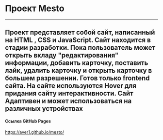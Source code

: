 # Проект Mesto
---
Проект представляет собой сайт, написанный на **HTML** , **CSS** и **JavaScript**. 
Сайт находится в стадии разработки. Пока пользователь может открыть вкладу "редактирования"
информации, добавить карточку, поставить лайк, удалить карточку и открыть карточку в большем разрешении.
Готов только frontend сайта.
На сайте используются **Hover** для придания сайту интерактивности.
Сайт **Адаптивен** и может использоваться на различных устройствах
---
#### Ссылка GitHub Pages
https://aver1.github.io/mesto/